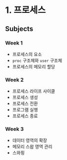 # 1. 프로세스

## Subjects
 ### Week 1
 * 프로세스의 요소
 * `proc` 구조체와 `user` 구조체
 * 프로세스의 메모리 할당
 ### Week 2
 * 프로세스 라이프 사이클
 * 프로세스 생성
 * 프로세스 전환
 * 프로그램 실행
 * 프로세스 종료
 ### Week 3
 * 데이터 영역의 확장
 * 메모리 스왑 영역 관리
 * 스와핑
